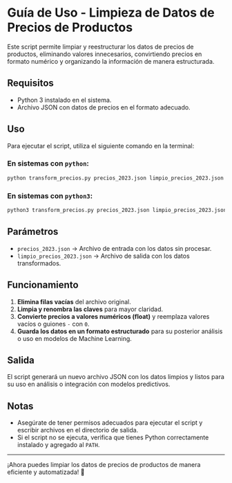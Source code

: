 # Guía de Uso - Limpieza de Datos de Precios de Productos

Este script permite limpiar y reestructurar los datos de precios de productos, eliminando valores innecesarios, convirtiendo precios en formato numérico y organizando la información de manera estructurada.

## Requisitos
- Python 3 instalado en el sistema.
- Archivo JSON con datos de precios en el formato adecuado.

## Uso
Para ejecutar el script, utiliza el siguiente comando en la terminal:

### En sistemas con `python`:
```bash
python transform_precios.py precios_2023.json limpio_precios_2023.json
```

### En sistemas con `python3`:
```bash
python3 transform_precios.py precios_2023.json limpio_precios_2023.json
```


## Parámetros
- `precios_2023.json` → Archivo de entrada con los datos sin procesar.
- `limpio_precios_2023.json` → Archivo de salida con los datos transformados.

## Funcionamiento
1. **Elimina filas vacías** del archivo original.
2. **Limpia y renombra las claves** para mayor claridad.
3. **Convierte precios a valores numéricos (float)** y reemplaza valores vacíos o guiones `-` con `0`.
4. **Guarda los datos en un formato estructurado** para su posterior análisis o uso en modelos de Machine Learning.

## Salida
El script generará un nuevo archivo JSON con los datos limpios y listos para su uso en análisis o integración con modelos predictivos.

## Notas
- Asegúrate de tener permisos adecuados para ejecutar el script y escribir archivos en el directorio de salida.
- Si el script no se ejecuta, verifica que tienes Python correctamente instalado y agregado al `PATH`.

---

¡Ahora puedes limpiar los datos de precios de productos de manera eficiente y automatizada! 🚀